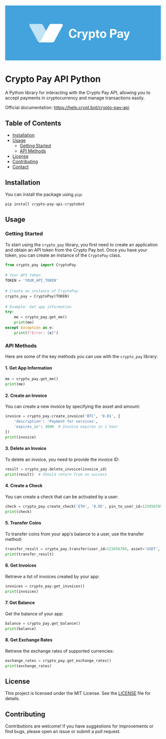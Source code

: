 ![CryptoPay](media/header.svg)

# Crypto Pay API Python

A Python library for interacting with the Crypto Pay API, allowing you to accept payments in cryptocurrency and manage transactions easily.

Official documentation: https://help.crypt.bot/crypto-pay-api

## Table of Contents
- [Installation](#installation)
- [Usage](#usage)
  - [Getting Started](#getting-started)
  - [API Methods](#api-methods)
- [License](#license)
- [Contributing](#contributing)
- [Contact](#contact)

## Installation

You can install the package using `pip`:

```bash
pip install crypto-pay-api-cryptobot
```

## Usage

### Getting Started

To start using the `crypto_pay` library, you first need to create an application and obtain an API token from the Crypto Pay bot. Once you have your token, you can create an instance of the `CryptoPay` class.

```python
from crypto_pay import CryptoPay

# Your API token
TOKEN = 'YOUR_API_TOKEN'

# Create an instance of CryptoPay
crypto_pay = CryptoPay(TOKEN)

# Example: Get app information
try:
    me = crypto_pay.get_me()
    print(me)
except Exception as e:
    print(f"Error: {e}")
```

### API Methods

Here are some of the key methods you can use with the `crypto_pay` library:

#### 1. Get App Information

```python
me = crypto_pay.get_me()
print(me)
```

#### 2. Create an Invoice

You can create a new invoice by specifying the asset and amount:

```python
invoice = crypto_pay.create_invoice('BTC', '0.01', {
    'description': 'Payment for services',
    'expires_in': 3600  # Invoice expires in 1 hour
})
print(invoice)
```

#### 3. Delete an Invoice

To delete an invoice, you need to provide the invoice ID:

```python
result = crypto_pay.delete_invoice(invoice_id)
print(result)  # Should return True on success
```

#### 4. Create a Check

You can create a check that can be activated by a user:

```python
check = crypto_pay.create_check('ETH', '0.05', pin_to_user_id=123456789)
print(check)
```

#### 5. Transfer Coins

To transfer coins from your app's balance to a user, use the transfer method:

```python
transfer_result = crypto_pay.transfer(user_id=123456789, asset='USDT', amount='10.00', spend_id='unique_spend_id')
print(transfer_result)
```

#### 6. Get Invoices

Retrieve a list of invoices created by your app:

```python
invoices = crypto_pay.get_invoices()
print(invoices)
```

#### 7. Get Balance

Get the balance of your app:

```python
balance = crypto_pay.get_balance()
print(balance)
```

#### 8. Get Exchange Rates

Retrieve the exchange rates of supported currencies:

```python
exchange_rates = crypto_pay.get_exchange_rates()
print(exchange_rates)
```

## License

This project is licensed under the MIT License. See the [LICENSE](LICENSE) file for details.

## Contributing

Contributions are welcome! If you have suggestions for improvements or find bugs, please open an issue or submit a pull request.